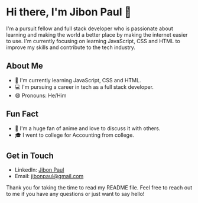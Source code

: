 # Hi there, I'm Jibon Paul 👋

I'm a pursuit fellow and full stack developer who is passionate about learning and making the world a better place by making the internet easier to use. I'm currently focusing on learning JavaScript, CSS and HTML to improve my skills and contribute to the tech industry.

## About Me

- 🌱 I'm currently learning JavaScript, CSS and HTML.
- 💻 I'm pursuing a career in tech as a full stack developer.
- 😄 Pronouns: He/Him

## Fun Fact

- 🎥 I'm a huge fan of anime and love to discuss it with others.
- 🎓 I went to college for Accounting from college.

## Get in Touch

- LinkedIn: [Jibon Paul](https://www.linkedin.com/in/jibon-paul-a223a715a/)
- Email: [jibonpaul@gmail.com](mailto:jibonpaul@gmail.com)

Thank you for taking the time to read my README file. Feel free to reach out to me if you have any questions or just want to say hello!
